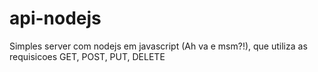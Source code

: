 # api-nodejs
Simples server com nodejs em javascript (Ah va e msm?!),
que utiliza as requisicoes GET, POST, PUT, DELETE

